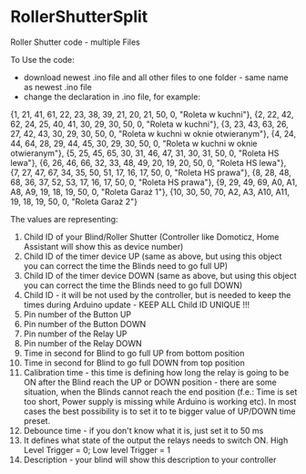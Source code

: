 # RollerShutterSplit
Roller Shutter code - multiple Files


To Use the code:
- download newest .ino file and all other files to one folder - same name as newest .ino file
- change the declaration in .ino file, for example:

{1, 21, 41, 61, 22, 23, 38, 39, 21, 20, 21, 50, 0, "Roleta w kuchni"},
{2, 22, 42, 62, 24, 25, 40, 41, 30, 29, 30, 50, 0, "Roleta w kuchni"},
{3, 23, 43, 63, 26, 27, 42, 43, 30, 29, 30, 50, 0, "Roleta w kuchni w oknie otwieranym"},
{4, 24, 44, 64, 28, 29, 44, 45, 30, 29, 30, 50, 0, "Roleta w kuchni w oknie otwieranym"},
{5, 25, 45, 65, 30, 31, 46, 47, 31, 30, 31, 50, 0, "Roleta HS lewa"},
{6, 26, 46, 66, 32, 33, 48, 49, 20, 19, 20, 50, 0, "Roleta HS lewa"},
{7, 27, 47, 67, 34, 35, 50, 51, 17, 16, 17, 50, 0, "Roleta HS prawa"},
{8, 28, 48, 68, 36, 37, 52, 53, 17, 16, 17, 50, 0, "Roleta HS prawa"},
{9, 29, 49, 69, A0, A1, A8, A9, 19, 18, 19, 50, 0, "Roleta Garaż 1"},
{10, 30, 50, 70, A2, A3, A10, A11, 19, 18, 19, 50, 0, "Roleta Garaż 2"}


The values are representing:
1. Child ID of your Blind/Roller Shutter (Controller like Domoticz, Home Assistant will show this as device number)
2. Child ID of the timer device UP (same as above, but using this object you can correct the time the Blinds need to go full UP)
3. Child ID of the timer device DOWN (same as above, but using this object you can correct the time the Blinds need to go full DOWN)
4. Child ID - it will be not used by the controller, but is needed to keep the times during Arduino update - KEEP ALL Child ID UNIQUE !!!
5. Pin number of the Button UP
6. Pin number of the Button DOWN
7. Pin number of the Relay UP
8. Pin number of the Relay DOWN
9. Time in second for Blind to go full UP from bottom position
10. Time in second for Blind to go full DOWN from top position
11. Calibration time - this time is defining how long the relay is going to be ON after the Blind reach the UP or DOWN position - there are some situation, when the Blinds cannot reach the end position (f.e.: Time is set too short, Power supply is missing while Arduino is working etc). In most cases the best possibility is to set it to te bigger value of UP/DOWN time preset.
12. Debounce time - if you don't know what it is, just set it to 50 ms
13. It defines what state of the output the relays needs to switch ON. High Level Trigger = 0; Low level Trigger = 1
14. Description - your blind will show this description to your controller
